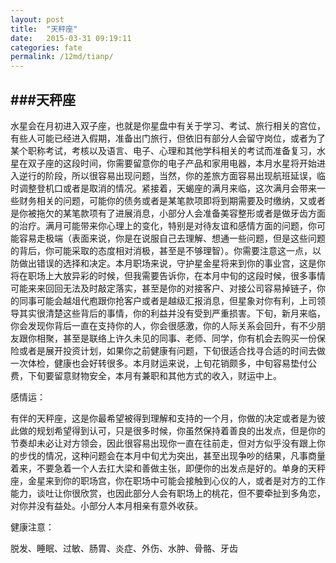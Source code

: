 ```yaml
---
layout: post
title:  "天秤座"
date:   2015-03-31 09:19:11
categories: fate
permalink: /12md/tianp/
---
```


###天秤座
---

水星会在月初进入双子座，也就是你星盘中有关于学习、考试、旅行相关的宫位，有些人可能已经进入假期，准备出门旅行，但依旧有部分人会留守岗位，或者为了某个职称考试，考核以及语言、电子、心理和其他学科相关的考试而准备复习，水星在双子座的这段时间，你需要留意你的电子产品和家用电器，本月水星将开始进入逆行的阶段，所以很容易出现问题，当然，你的差旅方面容易出现航班延误，临时调整登机口或者是取消的情况。紧接着，天蝎座的满月来临，这次满月会带来一些财务相关的问题，可能你的债务或者是某笔款项即将到期需要及时缴纳，又或者是你被拖欠的某笔款项有了进展消息，小部分人会准备美容整形或者是做牙齿方面的治疗。满月可能带来你心理上的变化，特别是对待友谊和感情方面的问题，你可能容易走极端（表面来说，你是在说服自己去理解、想通一些问题，但是这些问题的背后，你可能采取的态度相对消极，甚至是不够理智）。你需要注意这一点，以防做出错误的选择和决定。本月职场来说，守护星金星将来到你的事业宫，这是你将在职场上大放异彩的时候，但我需要告诉你，在本月中旬的这段时候，很多事情可能来来回回无法及时敲定落实，甚至是你的对接客户、对接公司容易掉链子，你的同事可能会越俎代庖跟你抢客户或者是越级汇报消息，但星象对你有利，上司领导其实很清楚这些背后的事情，你的利益并没有受到严重损害。下旬，新月来临，你会发现你背后一直在支持你的人，你会很感激，你的人际关系会回升，有不少朋友跟你相聚，甚至是联络上许久未见的同事、老师、同学，你有机会去购买一份保险或者是展开投资计划，如果你之前健康有问题，下旬很适合找寻合适的时间去做一次体检，健康也会好转很多。本月财运来说，上旬花销颇多，中旬容易垫付公费，下旬要留意财物安全，本月有兼职和其他方式的收入，财运中上。

感情运：

有伴的天秤座，这是你最希望被得到理解和支持的一个月，你做的决定或者是为彼此做的规划希望得到认可，只是很多时候，你虽然保持着善良的出发点，但是你的节奏却未必让对方领会，因此很容易出现你一直在往前走，但对方似乎没有跟上你的步伐的情况，这种问题会在本月中旬尤为突出，甚至出现争吵的结果，凡事商量着来，不要急着一个人去扛大梁和善做主张，即便你的出发点是好的。单身的天秤座，金星来到你的职场宫，你在职场中可能会接触到心仪的人，或者是对方的工作能力，谈吐让你很欣赏，也因此部分人会有职场上的桃花，但不要牵扯到多角恋，对你并没有益处。小部分人本月相亲有意外收获。

健康注意：

脱发、睡眠、过敏、肠胃、炎症、外伤、水肿、骨骼、牙齿